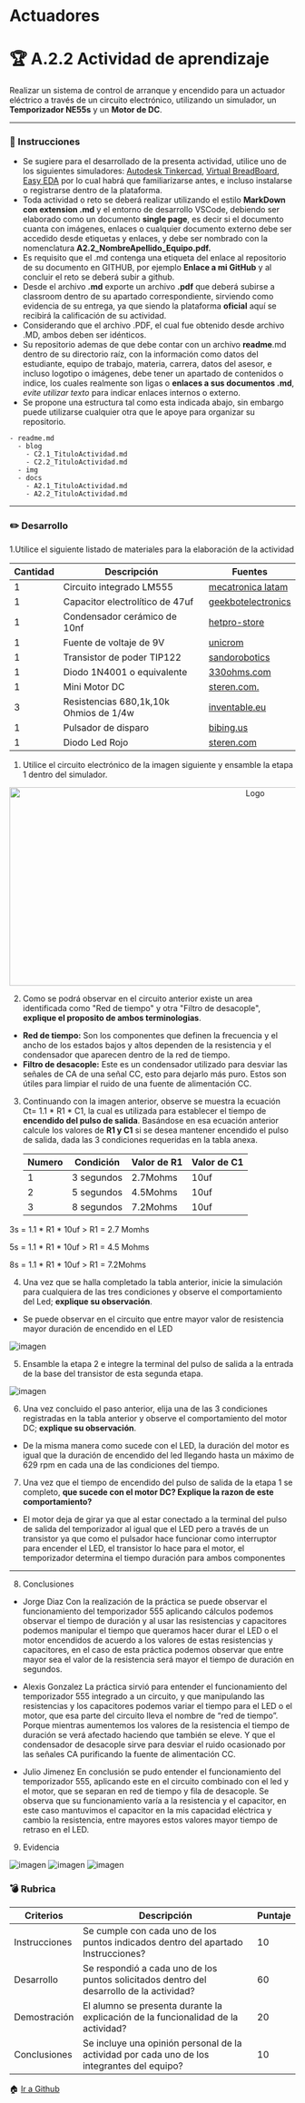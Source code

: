 # Actuadores

# :trophy: A.2.2 Actividad de aprendizaje

 Realizar un sistema de control de arranque y encendido para un actuador eléctrico a través de un circuito electrónico, utilizando un simulador, un **Temporizador NE55s** y un **Motor de DC**.

___

### :blue_book: Instrucciones

- Se sugiere para el desarrollado de la presenta actividad, utilice uno de los siguientes simuladores: [Autodesk Tinkercad](https://www.tinkercad.com/), [Virtual BreadBoard](http://www.virtualbreadboard.com/), [Easy EDA](https://easyeda.com/) por lo cual habrá que familiarizarse antes, e incluso instalarse o registrarse dentro de la plataforma.
- Toda actividad o reto se deberá realizar utilizando el estilo **MarkDown con extension .md** y el entorno de desarrollo VSCode, debiendo ser elaborado como un documento **single page**, es decir si el documento cuanta con imágenes, enlaces o cualquier documento externo debe ser accedido desde etiquetas y enlaces, y debe ser nombrado con la nomenclatura **A2.2_NombreApellido_Equipo.pdf.**
- Es requisito que el .md contenga una etiqueta del enlace al repositorio de su documento en GITHUB, por ejemplo **Enlace a mi GitHub** y al concluir el reto se deberá subir a github.
- Desde el archivo **.md** exporte un archivo **.pdf** que deberá subirse a classroom dentro de su apartado correspondiente, sirviendo como evidencia de su entrega, ya que siendo la plataforma **oficial** aquí se recibirá la calificación de su actividad.
- Considerando que el archivo .PDF, el cual fue obtenido desde archivo .MD, ambos deben ser idénticos.
- Su repositorio ademas de que debe contar con un archivo **readme**.md dentro de su directorio raíz, con la información como datos del estudiante, equipo de trabajo, materia, carrera, datos del asesor, e incluso logotipo o imágenes, debe tener un apartado de contenidos o indice, los cuales realmente son ligas o **enlaces a sus documentos .md**, _evite utilizar texto_ para indicar enlaces internos o externo.
- Se propone una estructura tal como esta indicada abajo, sin embargo puede utilizarse cualquier otra que le apoye para organizar su repositorio.
  
```
- readme.md
  - blog
    - C2.1_TituloActividad.md
    - C2.2_TituloActividad.md
  - img
  - docs
    - A2.1_TituloActividad.md
    - A2.2_TituloActividad.md
```
___

### :pencil2: Desarrollo

1.Utilice el siguiente listado de materiales para la elaboración de la actividad

| Cantidad | Descripción                            | Fuentes         |
| -------- | -------------------------------------- | --------------- |
| 1        | Circuito integrado LM555               |[mecatronica latam](https://www.mecatronicalatam.com/es/tutoriales/electronica/componentes-electronicos/555/) |
| 1        | Capacitor electrolítico de 47uf        | [geekbotelectronics](http://www.geekbotelectronics.com/producto/capacitor-electrolitico-50-v/)|
| 1        | Condensador cerámico de 10nf           | [hetpro-store](https://hetpro-store.com/TUTORIALES/capacitor/)|
| 1        | Fuente de voltaje de 9V                |[unicrom](https://unicrom.com/fuente-de-voltaje-5-y-9-vdc/) |
| 1        | Transistor de poder TIP122             |[sandorobotics](https://sandorobotics.com/producto/tip122/) |
| 1        | Diodo 1N4001 o equivalente             | [330ohms.com](https://www.330ohms.com/products/diodo-rectificador-1n4001)|
| 1        | Mini Motor DC                          | [steren.com.](https://www.steren.com.mx/mini-motor-de-corriente-directa.html)|
| 3        | Resistencias 680,1k,10k Ohmios de 1/4w | [inventable.eu](https://www.inventable.eu/2015/07/24/potencia-resistencias-comunes/)|
| 1        | Pulsador de disparo                    | [bibing.us](http://bibing.us.es/proyectos/abreproy/4768/fichero/02_MEMORIA%252F02_MEMORIA04.pdf)|
| 1        | Diodo Led Rojo                         | [steren.com](https://www.steren.com.mx/led-ultrabrillante-de-5-mm-color-rojo.html)|

1. Utilice el circuito electrónico de la imagen siguiente y ensamble la etapa 1 dentro del simulador.

<p align="center">
    <img alt="Logo" src="../Imgs/C2.x_CircuitoNe555MotorDC.png" width=850 height=350>
</p>

2. Como se podrá observar en el circuito anterior existe un area identificada como "Red de tiempo" y otra "Filtro de desacople", **explique el proposito de ambos terminologias**.
   
- **Red de tiempo:** Son los componentes que definen la frecuencia y el ancho de los estados bajos y altos dependen de la resistencia y el condensador que aparecen dentro de la red de tiempo.
- **Filtro de desacople:** Este es un condensador utilizado para desviar las señales de CA de una señal CC, esto para dejarlo más puro. Estos son útiles para limpiar el ruido de una fuente de alimentación CC.
  
3. Continuando con la imagen anterior, observe se muestra la ecuación Ct= 1.1 * R1 * C1, la cual es utilizada para establecer el tiempo de **encendido del pulso de salida**. Basándose en esa ecuación anterior calcule los valores de **R1 y C1** si se desea mantener encendido el pulso de salida, dada las 3 condiciones requeridas en la tabla anexa.

    | Numero | Condición  | Valor de R1 | Valor de C1 |
    | ------ | ---------- | ----------- | ----------- |
    | 1      | 3 segundos | 2.7Mohms    |     10uf    |
    | 2      | 5 segundos | 4.5Mohms    |     10uf    |
    | 3      | 8 segundos | 7.2Mohms    |     10uf    |

3s = 1.1 * R1 * 10uf > R1 = 2.7 Momhs

5s = 1.1 * R1 * 10uf > R1 = 4.5 Mohms

8s = 1.1 * R1 * 10uf > R1 = 7.2Mohms

4. Una vez que se halla completado la tabla anterior, inicie la simulación para cualquiera de las tres condiciones y observe el comportamiento del Led;  **explique su observación**.

- Se puede observar en el circuito que entre mayor valor de resistencia mayor duración de encendido en el LED

![imagen](../Imgs/A2.2_Etapa1.png)



5. Ensamble la etapa 2 e integre la terminal del pulso de salida a la entrada de la base del transistor de esta segunda etapa.
   
![imagen](../Imgs/A2.2_Etapa2.png)


6. Una vez concluido el paso anterior, elija una de las 3 condiciones registradas en la tabla anterior y observe el comportamiento del motor DC; **explique su observación**.
   
  - De la misma manera como sucede con el LED, la duración del motor es igual que la duración de encendido del led llegando hasta un máximo de 629 rpm en cada una de las condiciones del tiempo.

7. Una vez que el tiempo de encendido del pulso de salida de la etapa 1 se completo, **que sucede con el motor DC? Explique la razon de este comportamiento?**

- El motor deja de girar ya que al estar conectado a la terminal del pulso de salida del temporizador al igual que el LED pero a través de un transistor ya que como el pulsador hace funcionar como interruptor para encender el LED, el transistor lo hace para el motor, el temporizador determina el tiempo duración para ambos componentes
___

8. Conclusiones
   
- Jorge Diaz Con la realización de la práctica se puede observar el funcionamiento del temporizador 555 aplicando cálculos podemos observar el tiempo de duración y al usar las resistencias y capacitores podemos manipular el tiempo que queramos hacer durar el LED o el motor encendidos de acuerdo a los valores de estas resistencias y capacitores, en el caso de esta práctica podemos observar que entre mayor sea el valor de la resistencia será mayor el tiempo de duración en segundos.

- Alexis Gonzalez La práctica sirvió para entender el funcionamiento del temporizador 555 integrado a un circuito, y que manipulando las resistencias y los capacitores podemos variar el tiempo para el LED o el motor, que esa parte del circuito lleva el nombre de “red de tiempo”. Porque mientras aumentemos los valores de la resistencia el tiempo de duración se verá afectado haciendo que también se eleve. Y que el condensador de desacople sirve para desviar el ruido ocasionado por las señales CA purificando la fuente de alimentación CC.

- Julio Jimenez En conclusión se pudo entender el funcionamiento del temporizador 555, aplicando este en el circuito combinado con el led y el motor, que se separan en red de tiempo y fila de desacople. Se observa que su funcionamiento varía a la resistencia y el capacitor, en este caso mantuvimos el capacitor en la mis capacidad eléctrica y cambio la resistencia, entre mayores estos valores mayor tiempo de retraso en el LED.

9. Evidencia 

![imagen](../Imgs/A2.2_EvidenciaJulio.png)
![imagen](../Imgs/A2.2_EvidenciaJorge.png)
![imagen](../Imgs/A2.2_EvidenciaAlexis.png)

### :bomb: Rubrica

| Criterios     | Descripción                                                                                  | Puntaje |
| ------------- | -------------------------------------------------------------------------------------------- | ------- |
| Instrucciones | Se cumple con cada uno de los puntos indicados dentro del apartado Instrucciones?            | 10      |
| Desarrollo    | Se respondió a cada uno de los puntos solicitados dentro del desarrollo de la actividad?     | 60      |
| Demostración  | El alumno se presenta durante la explicación de la funcionalidad de la actividad?            | 20      |
| Conclusiones  | Se incluye una opinión personal de la actividad  por cada uno de los integrantes del equipo? | 10      |


:house: [Ir a Github](https://github.com/JDavidDiaz/Sistemas-Programables)